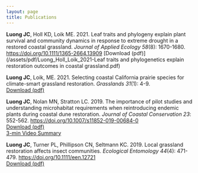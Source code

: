 ```yaml
---
layout: page
title: Publications
---
```


**Luong JC**, Holl KD, Loik ME. 2021. Leaf traits and phylogeny explain plant survival and community dynamics in response to extreme drought in a restored coastal grassland. *Journal of Applied Ecology 58*(8): 1670-1680. <https://doi.org/10.1111/1365-2664.13909>
[Download (pdf)](/assets/pdf/Luong_Holl_Loik_2021-Leaf traits and phylogenetics explain restoration outcomes in coastal grassland.pdf)

**Luong JC**, Loik, ME. 2021. Selecting coastal California prairie species for climate-smart grassland restoration. *Grasslands 31*(1): 4-9.  
[Download (pdf)](/assets/pdf/Luong&Loik2021Grasslands.pdf) 

**Luong JC**, Nolan MN, Stratton LC. 2019. The importance of pilot studies and understanding microhabitat requirements
when reintroducing endemic plants during coastal dune restoration. *Journal of Coastal Conservation 23*: 552-562. 
<https://doi.org/10.1007/s11852-019-00684-0>  
[Download (pdf)](/assets/pdf/Luong2019_Article_TheImportanceOfPilotStudiesAnd.pdf)  
[3-min Video Summary](https://youtu.be/FWMfSFg0its)

**Luong JC**, Turner PL, Phillipson CN, Seltmann KC. 2019. Local grassland restoration affects insect communities.
*Ecological Entomology 44*(4): 471-479. <https://doi.org/10.1111/een.12721>  
[Download (pdf)](/assets/pdf/Luong_et_al-2019-Ecological_Entomology.pdf)
